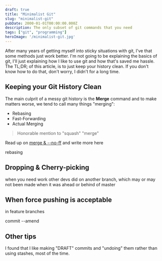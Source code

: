 ```yaml
---
draft: true
title: "Minimalist Git"
slug: "minimalist-git"
pubDate: 2000-01-01T00:00:00.000Z
description: The only subset of git commands that you need
tags: ["git", "programming"]
heroImage: '/minimalist-git.jpg'
---
```


After many years of getting myself into sticky situations with git, I've that some methods just work better.
I'm not going to be explaining the basics of git, I'll just explaining how I like to use git and how that's saved me hassle.
The TL;DR; of this article, is to just keep your history clean. If you don't know how to do that, don't worry, I didn't for a long time.

## Keeping your Git History Clean
The main culprit of a messy git history is the **Merge** command and to make matters worse, we tend to call many things "merging":
- Rebasing
- Fast-Forwarding
- Actual Merging

> Honorable mention to "squash" "merge"

Read up on [merge & --no-ff](https://www.perplexity.ai/search/9caf6d47-e38b-4332-ae92-59fc06c62e95?s=c) and write more here

rebasing

## Dropping & Cherry-picking

when you need work other devs did on another branch, which may or may not been made when it was ahead or behind of master

## When force pushing is acceptable
in feature branches

commit --amend

## Other tips
I found that I like making "DRAFT" commits and "undoing" them rather than using stashes, most of the time.